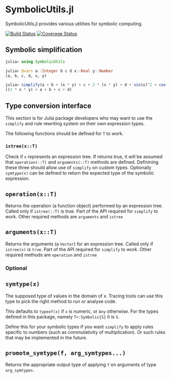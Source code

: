 # SymbolicUtils.jl

SymbolicUtils.jl provides various utilities for symbolic computing.

[![Build Status](https://travis-ci.org/shashi/SymbolicUtils.jl.svg?branch=master)](https://travis-ci.org/shashi/SymbolicUtils.jl)  [![Coverage Status](https://coveralls.io/repos/github/shashi/SymbolicUtils.jl/badge.svg?branch=master)](https://coveralls.io/github/shashi/SymbolicUtils.jl?branch=master)

## Symbolic simplification

```julia
julia> using SymbolicUtils

julia> @vars a::Integer b c d x::Real y::Number
(a, b, c, d, x, y)

julia> simplify(a + b + (x * y) + c + 2 * (x * y) + d + sin(x)^2 + cos(x)^2 - y^0)
((3 * x * y) + a + b + c + d)
```

## Type conversion interface

This section is for Julia package developers who may want to use the `simplify` and rule rewriting system on their own expression types.

The following functions should be defined for `T` to work.

### `istree(x::T)`

Check if `x` represents an expression tree. If returns true,
it will be assumed that `operation(::T)` and `arguments(::T)`
methods are defined. Definining these three should allow use
of `simplify` on custom types. Optionally `symtype(x)` can be
defined to return the expected type of the symbolic expression.

## `operation(x::T)`

Returns the operation (a function object) performed by an expression
tree. Called only if `istree(::T)` is true. Part of the API required
for `simplify` to work. Other required methods are `arguments` and `istree`

## `arguments(x::T)`

Returns the arguments (a `Vector`) for an expression tree.
Called only if `istree(x)` is `true`. Part of the API required
for `simplify` to work. Other required methods are `operation` and `istree`


### Optional

## `symtype(x)`

The supposed type of values in the domain of x. Tracing tools can use this type to
pick the right method to run or analyse code.

This defaults to `typeof(x)` if `x` is numeric, or `Any` otherwise.
For the types defined in this package, namely `T<:Symbolic{S}` it is `S`.

Define this for your symbolic types if you want `simplify` to apply rules
specific to numbers (such as commutativity of multiplication). Or such
rules that may be implemented in the future.

## `promote_symtype(f, arg_symtypes...)`

Returns the appropriate output type of applying `f` on arguments of type `arg_symtypes`.
